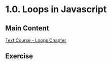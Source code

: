 # 1.0. Loops in Javascript

## Main Content

[Text Course - Loops Chapter](https://gitbookio.gitbooks.io/javascript/content/loops/)

## Exercise
